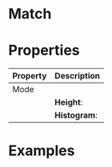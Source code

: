# Match


# Properties


| Property | Description| 
| -------- | -----------|
| Mode |  |
| | **Height**: <desc> |
| | **Histogram**: <desc> |




# Examples
